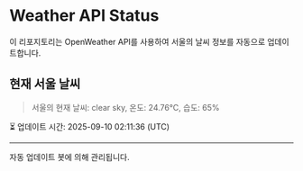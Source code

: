 
# Weather API Status

이 리포지토리는 OpenWeather API를 사용하여 서울의 날씨 정보를 자동으로 업데이트합니다.

## 현재 서울 날씨
> 서울의 현재 날씨: clear sky, 온도: 24.76°C, 습도: 65%

⏳ 업데이트 시간: 2025-09-10 02:11:36 (UTC)

---
자동 업데이트 봇에 의해 관리됩니다.
